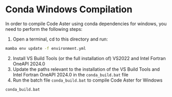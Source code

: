 # Conda Windows Compilation

In order to compile Code Aster using conda dependencies for windows, you need to perform the following steps:

1. Open a terminal, cd to this directory and run:

```cmd
mamba env update -f environment.yml
```

2. Install VS Build Tools (or the full installation of) VS2022 and Intel Fortran OneAPI 2024.0
3. Update the paths relevant to the installation of the VS Build Tools and Intel Fortran OneAPI 2024.0 in the `conda_build.bat` file
4. Run the batch file `conda_build.bat` to compile Code Aster for Windows

```cmd
conda_build.bat
```

